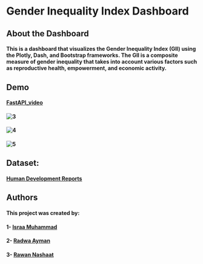 # Gender Inequality Index Dashboard
## About the Dashboard
#### This is a dashboard that visualizes the Gender Inequality Index (GII) using the Plotly, Dash, and Bootstrap frameworks. The GII is a composite measure of gender inequality that takes into account various factors such as reproductive health, empowerment, and economic activity.

## Demo
#### [FastAPI_video](https://drive.google.com/file/d/1g7pDVYC_13N0rggt-MFeF8Fu52inpkU1/view?usp=sharing)  
#### ![3](https://github.com/radwaayman22/-Visualization_Project-ITI_9_Month_Intake43/assets/47259697/e2e43ccf-11b0-4637-8d50-ac6da5e691bc)
#### ![4](https://github.com/radwaayman22/-Visualization_Project-ITI_9_Month_Intake43/assets/47259697/7da923b7-0569-478c-ad0a-4e6ffe91fda2)
#### ![5](https://github.com/radwaayman22/-Visualization_Project-ITI_9_Month_Intake43/assets/47259697/30e14989-dcfa-48b7-b3df-7ca6833124c0)

## Dataset:
#### [Human Development Reports](https://hdr.undp.org/data-center/documentation-and-downloads)
## Authors
#### This project was created by:
#### 1- [Israa Muhammad](https://github.com/israa2050)
#### 2- [Radwa Ayman](https://github.com/radwaayman22)
#### 3- [Rawan Nashaat](https://github.com/rawanelzehery)


